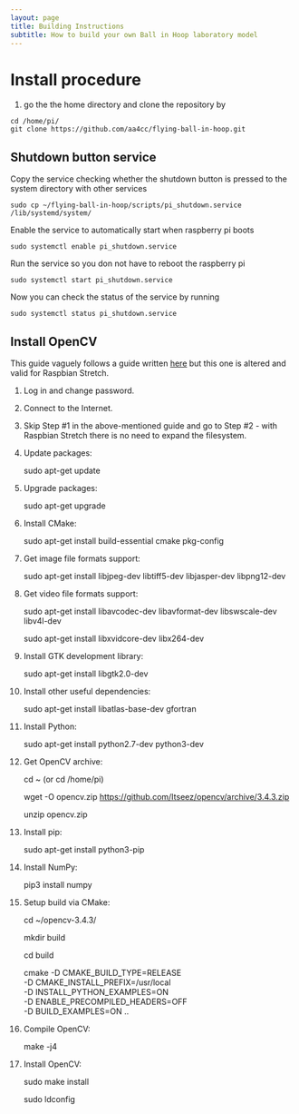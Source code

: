 ```yaml
---
layout: page
title: Building Instructions
subtitle: How to build your own Ball in Hoop laboratory model
---
```

<!--
# Ball in Hoop

## Introduction -->

# Install procedure
1) go the the home directory and clone the repository by
```
cd /home/pi/
git clone https://github.com/aa4cc/flying-ball-in-hoop.git
```

## Shutdown button service
Copy the service checking whether the shutdown button is pressed to the system directory with other services
```
sudo cp ~/flying-ball-in-hoop/scripts/pi_shutdown.service /lib/systemd/system/
``` 

Enable the service to automatically start when raspberry pi boots
```
sudo systemctl enable pi_shutdown.service
```
Run the service so you don not have to reboot the raspberry pi
```
sudo systemctl start pi_shutdown.service
```
Now you can check the status of the service by running
```
sudo systemctl status pi_shutdown.service
```

## Install OpenCV

This guide vaguely follows a guide written [here](https://www.pyimagesearch.com/2016/04/18/install-guide-raspberry-pi-3-raspbian-jessie-opencv-3/) but this one is altered and valid for Raspbian Stretch.

 1. Log in and change password.
 
 2. Connect to the Internet.

 3. Skip Step #1 in the above-mentioned guide and go to Step #2 - with Raspbian Stretch there is no need to expand the filesystem.

 4. Update packages:

	sudo apt-get update

 5. Upgrade packages:

 	sudo apt-get upgrade

 6. Install CMake:

 	sudo apt-get install build-essential cmake pkg-config

 7. Get image file formats support:

    sudo apt-get install libjpeg-dev libtiff5-dev libjasper-dev libpng12-dev

 8. Get video file formats support:

    sudo apt-get install libavcodec-dev libavformat-dev libswscale-dev libv4l-dev

    sudo apt-get install libxvidcore-dev libx264-dev

 9. Install GTK development library:

    sudo apt-get install libgtk2.0-dev

 10. Install other useful dependencies:

     sudo apt-get install libatlas-base-dev gfortran

 11. Install Python:

     sudo apt-get install python2.7-dev python3-dev

 12. Get OpenCV archive:

     cd ~ (or cd /home/pi)

     wget -O opencv.zip https://github.com/Itseez/opencv/archive/3.4.3.zip

     unzip opencv.zip

 13. Install pip:

     sudo apt-get install python3-pip

 14. Install NumPy:

     pip3 install numpy

 15. Setup build via CMake:

     cd ~/opencv-3.4.3/

     mkdir build

     cd build

     cmake -D CMAKE_BUILD_TYPE=RELEASE \
       -D CMAKE_INSTALL_PREFIX=/usr/local \
       -D INSTALL_PYTHON_EXAMPLES=ON \
       -D ENABLE_PRECOMPILED_HEADERS=OFF \
       -D BUILD_EXAMPLES=ON ..

 16. Compile OpenCV:

     make -j4

 17. Install OpenCV:

     sudo make install

     sudo ldconfig
